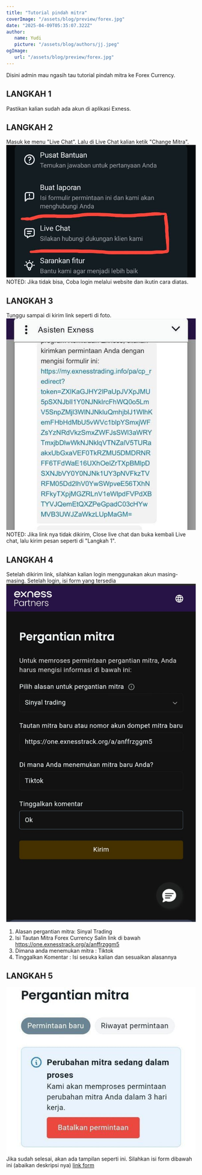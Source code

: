 ```yaml
---
title: "Tutorial pindah mitra"
coverImage: "/assets/blog/preview/forex.jpg"
date: "2025-04-09T05:35:07.322Z"
author:
   name: Yudi
   picture: "/assets/blog/authors/jj.jpeg"
ogImage:
   url: "/assets/blog/preview/forex.jpg"
---
```


Disini admin mau ngasih tau tutorial pindah mitra ke Forex Currency.

## LANGKAH 1
Pastikan kalian sudah ada akun di aplikasi Exness.

## LANGKAH 2
Masuk ke menu "Live Chat".
Lalu di Live Chat kalian ketik "Change Mitra".
![forex1](/public/assets/blog/preview/forex1.jpg) 
NOTED: Jika tidak bisa, Coba login melalui website dan ikutin cara diatas.

## LANGKAH 3
Tunggu sampai di kirim link seperti di foto.
![forex2](/public/assets/blog/preview/forex2.jpg)
NOTED: Jika link nya tidak dikirim, Close live chat dan buka kembali Live chat, lalu kirim pesan seperti di "Langkah 1".

## LANGKAH 4 
Setelah dikirim link, silahkan kalian login menggunakan akun masing-masing.
Setelah login, isi form yang tersedia
![forex3](/public/assets/blog/preview/forex3.jpg)
1. Alasan pergantian mitra: Sinyal Trading
2. Isi Tautan Mitra Forex Currency
Salin link di bawah 
https://one.exnesstrack.org/a/anffrzggm5
3. Dimana anda menemukan mitra : Tiktok
4. Tinggalkan Komentar : Isi sesuka kalian dan sesuaikan alasannya

## LANGKAH 5
![forex4](/public/assets/blog/preview/forex4.jpg)
Jika sudah selesai, akan ada tampilan seperti ini.
Silahkan isi form dibawah ini (abaikan deskripsi nya)
[link form](https://form-forex.netlify.app/)
